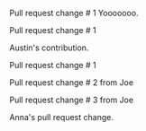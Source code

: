 
Pull request change # 1
Yooooooo.


Pull request change # 1

Austin's contribution.

Pull request change # 1


Pull request change # 2 from Joe

Pull request change # 3 from Joe 

Anna's pull request change.



